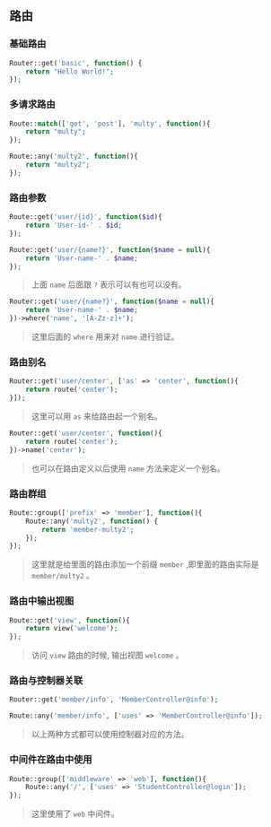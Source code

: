 ## 路由

### 基础路由

```php
Router::get('basic', function() {
    return "Hello World!";
});
```

### 多请求路由

```php
Route::match(['get', 'post'], 'multy', function(){
    return "multy";
});
```

```php
Route::any('multy2', function(){
    return "multy2";
});
```

### 路由参数

```php
Route::get('user/{id}', function($id){
    return 'User-id-' . $id;
});
```

```php
Route::get('user/{name?}', function($name = null){
    return 'User-name-' . $name;
});
```
> 上面 `name` 后面跟 `?` 表示可以有也可以没有。

```php
Router::get('user/{name?}', function($name = null){
    return 'User-name-' . $name;
})->where('name', '[A-Zz-z]+');
```
> 这里后面的 `where` 用来对 `name` 进行验证。

### 路由别名

```php
Router::get('user/center', ['as' => 'center', function(){
    return route('center');
}]);
``` 
> 这里可以用 `as` 来给路由起一个别名。

```php
Router::get('user/center', function(){
    return route('center');
})->name('center');
```
> 也可以在路由定义以后使用 `name` 方法来定义一个别名。

### 路由群组

```php
Route::group(['prefix' => 'member'], function(){
    Route::any('multy2', function() {
        return 'member-multy2';
    });
});
```
> 这里就是给里面的路由添加一个前缀 `member` ,即里面的路由实际是 `member/multy2` 。

### 路由中输出视图

```php
Route::get('view', function(){
    return view('welcome');
});
```
> 访问 `view` 路由的时候, 输出视图 `welcome` 。

### 路由与控制器关联

```php
Router::get('member/info', 'MemberController@info');
```

```php
Route::any('member/info', ['uses' => 'MemberController@info']);
```
> 以上两种方式都可以使用控制器对应的方法。

### 中间件在路由中使用

```php
Route::group(['middleware' => 'web'], function(){
    Route::any('/', ['uses' => 'StudentController@login']);
});
```
> 这里使用了 `web` 中间件。

